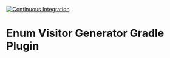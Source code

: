 
[ci-pipeline-image]: https://github.com/karjanme/enum-visitor-generator-gradle-plugin/actions/workflows/ci.yml/badge.svg?branch=main
[ci-pipeline-url]: https://github.com/karjanme/enum-visitor-generator-gradle-plugin/actions/workflows/ci.yml

[![Continuous Integration][ci-pipeline-image]][ci-pipeline-url]

# Enum Visitor Generator Gradle Plugin
